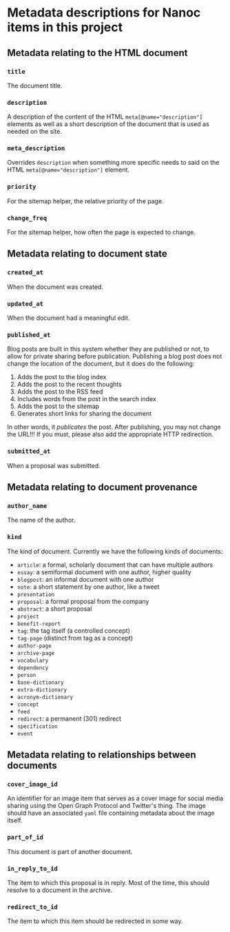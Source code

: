 # Metadata descriptions for Nanoc items in this project

## Metadata relating to the HTML document

### `title`

The document title.

### `description`

A description of the content of the HTML `meta[@name="description"]` elements
as well as a short description of the document that is used as needed on the
site.

### `meta_description`

Overrides `description` when something more specific needs to said on the HTML
`meta[@name="description"]` element.

### `priority`

For the sitemap helper, the relative priority of the page.

### `change_freq`

For the sitemap helper, how often the page is expected to change.

## Metadata relating to document state

### `created_at`

When the document was created.

### `updated_at`

When the document had a meaningful edit.

### `published_at`

Blog posts are built in this system whether they are published or not, to allow
for private sharing before publication. Publishing a blog post does not change
the location of the document, but it does do the following:

1. Adds the post to the blog index
2. Adds the post to the recent thoughts
3. Adds the post to the RSS feed
4. Includes words from the post in the search index
5. Adds the post to the sitemap
6. Generates short links for sharing the document

In other words, it _publicates_ the post. After publishing, you may not change
the URL!!! If you must, please also add the appropriate HTTP redirection.

### `submitted_at`

When a proposal was submitted.

## Metadata relating to document provenance

### `author_name`

The name of the author.

### `kind`

The kind of document. Currently we have the following kinds of documents:

* `article`: a formal, scholarly document that can have multiple authors
* `essay`: a semiformal document with one author, higher quality
* `blogpost`: an informal document with one author
* `note`: a short statement by one author, like a tweet
* `presentation`
* `proposal`: a formal proposal from the company
* `abstract`: a short proposal
* `project`
* `benefit-report`
* `tag`: the tag itself (a controlled concept)
* `tag-page` (distinct from tag as a concept)
* `author-page`
* `archive-page`
* `vocabulary`
* `dependency`
* `person`
* `base-dictionary`
* `extra-dictionary`
* `acronym-dictionary`
* `concept`
* `feed`
* `redirect`: a permanent (301) redirect
* `specification`
* `event`

## Metadata relating to relationships between documents

### `cover_image_id`

An identifier for an image item that serves as a cover image for social media
sharing using the Open Graph Protocol and Twitter's thing. The image should
have an associated `yaml` file containing metadata about the image itself.

### `part_of_id`

This document is part of another document.

### `in_reply_to_id`

The item to which this proposal is in reply. Most of the time, this should
resolve to a document in the archive.

### `redirect_to_id`

The item to which this item should be redirected in some way.
